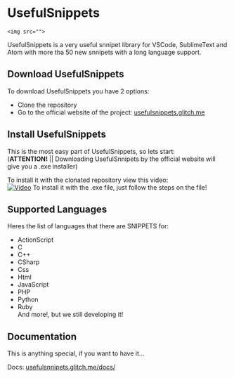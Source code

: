 # UsefulSnippets

<p align="center">

    <img src="">

</p>

UsefulSnippets is a very useful snnipet library for VSCode, SublimeText and Atom
with more tha 50 new snnipets with a long language support.

## Download UsefulSnippets

To download UsefulSnippets you have 2 options:
    <ul>
        <li>Clone the repository</li>
        <li>Go to the official website of the project: <a href="https://usefulsnippets.glitch.me">usefulsnippets.glitch.me</a></li>
    </ul>
    
## Install UsefulSnippets
 
 This is the most easy part of UsefulSnippets, so lets start:
  <br>
  (**ATTENTION!** || Downloading UsefulSnnipets by the official website will give you a .exe installer)
  
  To install it with the clonated repository view this video:
  <br>
    [![Video](https://www.youtube.com/watch?v=IdShXsT_rac)]()
  To install it with the .exe file, just follow the steps on the file!

## Supported Languages

Heres the list of languages that there are SNIPPETS for:
 <ul>
    <li>ActionScript</li>
    <li>C</li>
    <li>C++</li>
    <li>CSharp</li>
    <li>Css</li>
    <li>Html</li>
    <li>JavaScript</li>
    <li>PHP</li>
    <li>Python</li>
    <li>Ruby</li>
    And more!, but we still developing it!
 </ul>

## Documentation

This is anything special, if you want to have it...

Docs: <a href="https://usefulsnnipets.glitch.me/docs/geting-started/">usefulsnnipets.glitch.me/docs/</a>
